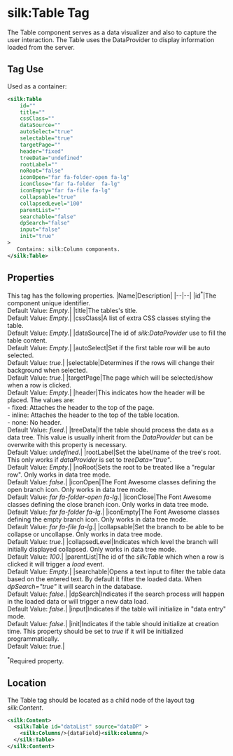 # silk:Table Tag
The Table component serves as a data visualizer and also to capture the user interaction. The Table uses the DataProvider to display information loaded from the server.

## Tag Use
Used as a container:
```xml
<silk:Table
    id=""
    title=""
    cssClass=""
    dataSource=""
    autoSelect="true"
    selectable="true"
    targetPage=""
    header="fixed"
    treeData="undefined"
    rootLabel=""
    noRoot="false"
    iconOpen="far fa-folder-open fa-lg"
    iconClose="far fa-folder  fa-lg"
    iconEmpty="far fa-file fa-lg"
    collapsable="true"
    collapsedLevel="100"
    parentList=""
    searchable="false"
    dpSearch="false"
    input="false"
    init="true"
>
   Contains: silk:Column components.
</silk:Table>
```
## Properties
This tag has the following properties.
|Name|Description|
|--|--|
|id<sup>*</sup>|The component unique identifier.<br>Default Value: *Empty*.|
|title|The tables's title.<br>Default Value: *Empty*.|
|cssClass|A list of extra CSS classes styling the table.<br>Default Value: *Empty*.|
|dataSource|The id of *silk:DataProvider* use to fill the table content.<br>Default Value: *Empty*.|
|autoSelect|Set if the first table row will be auto selected.<br>Default Value: *true*.|
|selectable|Determines if the rows will change their background when selected.<br>Default Value: *true*.|
|targetPage|The page which will be selected/show when a row is clicked.<br>Default Value: *Empty*.|
|header|This indicates how the header will be placed. The values are:<br>- fixed: Attaches the header to the top of the page.<br>- inline: Attaches the header to the top of the table location.<br>- none: No header.<br>Default Value: *fixed*.|
|treeData|If the table should process the data as a data tree. This value is usually inherit from the *DataProvider* but can be overwrite with this property is necessary.<br>Default Value: *undefined*.|
|rootLabel|Set the label/name of the tree's root. This only works if *dataProvider* is set to *treeData="true"*.<br>Default Value: *Empty*.|
|noRoot|Sets the root to be treated like a "regular row". Only works in data tree mode.<br>Default Value: *false*.|
|iconOpen|The Font Awesome classes defining the open branch icon. Only works in data tree mode.<br>Default Value: *far fa-folder-open fa-lg*.|
|iconClose|The Font Awesome classes defining the close branch icon. Only works in data tree mode.<br>Default Value: *far fa-folder  fa-lg*.|
|iconEmpty|The Font Awesome classes defining the empty branch icon. Only works in data tree mode.<br>Default Value: *far fa-file fa-lg*.|
|collapsable|Set the branch to be able to be collapse or uncollapse. Only works in data tree mode.<br>Default Value: *true*.|
|collapsedLevel|Indicates which level the branch will initially displayed collapsed. Only works in data tree mode.<br>Default Value: *100*.|
|parentList|The id of the *silk:Table* which when a row is clicked it will trigger a *load* event.<br>Default Value: *Empty*.|
|searchable|Opens a text input to filter the table data based on the entered text. By default it filter the loaded data. When *dpSearch="true"* it will search in the database.<br>Default Value: *false*.|
|dpSearch|Indicates if the search process will happen in the loaded data or will trigger a new data load.<br>Default Value: *false*.|
|input|Indicates if the table will initialize in "data entry" mode.<br>Default Value: *false*.|
|init|Indicates if the table should initialize at creation time. This property should be set to *true* if it will be initialized programmatically.<br>Default Value: *true*.|

<sup>*</sup>Required property.
## Location

The Table tag should be located as a child node of the layout tag *silk:Content*.

```xml
<silk:Content>
  <silk:Table id="dataList" source="dataDP" >
    <silk:Columns/>{dataField}<silk:columns/>
  </silk:Table>
</silk:Content>
```
